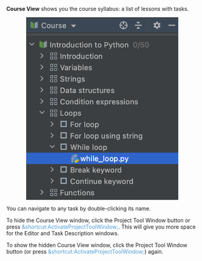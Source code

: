 

<b>Course View</b> shows you the course syllabus: a list of lessons with tasks.

<style>
img {
  display: block;
  margin-left: auto;
  margin-right: auto;
}
</style>
<img src="edu_course_view_dark.png" class="center" width=400>

You can navigate to any task by double-clicking its name.

To hide the Course View window, click the Project Tool Window button or press <span style="color: #509DD6">&shortcut:ActivateProjectToolWindow;</span>. This will give you more space for the Editor and Task Description windows.

To show the hidden Course View window, click the Project Tool Window button (or press <span style="color: #509DD6">&shortcut:ActivateProjectToolWindow;</span>) again.
